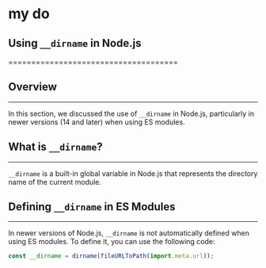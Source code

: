 #  my do

## Using `__dirname` in Node.js

=====================================

## Overview

------------

In this section, we discussed the use of `__dirname` in Node.js, particularly in newer versions (14 and later) when using ES modules.

## What is `__dirname`?

------------------------

`__dirname` is a built-in global variable in Node.js that represents the directory name of the current module.

## Defining `__dirname` in ES Modules

--------------------------------------

In newer versions of Node.js, `__dirname` is not automatically defined when using ES modules. To define it, you can use the following code:

```javascript
const __dirname = dirname(fileURLToPath(import.meta.url));
